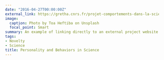 ```yaml
---
date: "2016-04-27T00:00:00Z"
external_link: https://gretha.cnrs.fr/projet-comportements-dans-la-science/
image:
  caption: Photo by Toa Heftiba on Unsplash
  focal_point: Smart
summary: An example of linking directly to an external project website using `external_link`.
tags:
- Novelty
- Science
title: Personality and Behaviors in Science
---
```

